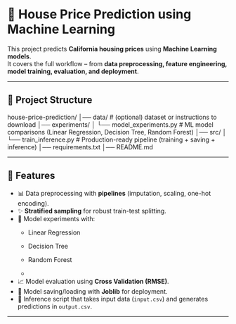 # 🏡 House Price Prediction using Machine Learning

This project predicts **California housing prices** using **Machine Learning models**.  
It covers the full workflow – from **data preprocessing, feature engineering, model training, evaluation, and deployment**.

---

## 📌 Project Structure
house-price-prediction/
│── data/ # (optional) dataset or instructions to download
│── experiments/
│ └── model_experiments.py # ML model comparisons (Linear Regression, Decision Tree, Random Forest)
│── src/
│ └── train_inference.py # Production-ready pipeline (training + saving + inference)
│── requirements.txt
│── README.md



---

## 🚀 Features
- 📊 Data preprocessing with **pipelines** (imputation, scaling, one-hot encoding).  
- ✨ **Stratified sampling** for robust train-test splitting.  
- 🧪 Model experiments with:
  - Linear Regression
  - Decision Tree
  - Random Forest
 
  - 
- 📈 Model evaluation using **Cross Validation (RMSE)**.  
- 💾 Model saving/loading with **Joblib** for deployment.  
- 🔮 Inference script that takes input data (`input.csv`) and generates predictions in `output.csv`.

---
